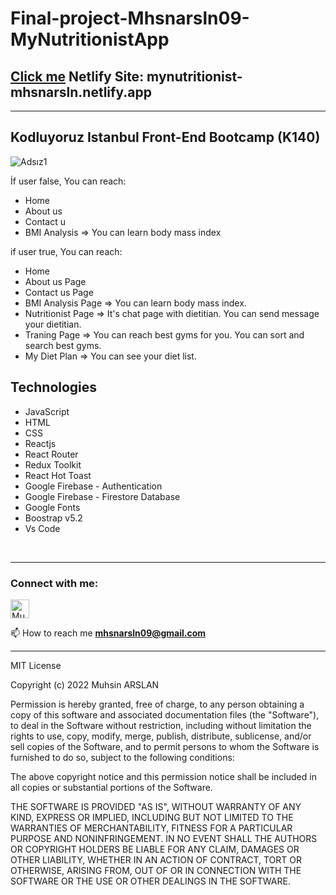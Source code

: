 ﻿ # Final-project-Mhsnarsln09-MyNutritionistApp 
  
  ## [Click me](https://mynutritionist-mhsnarsln.netlify.app/) Netlify Site: mynutritionist-mhsnarsln.netlify.app
  
  <hr/>
<h2>Kodluyoruz Istanbul Front-End Bootcamp (K140)</h2>


![Adsız1](https://user-images.githubusercontent.com/94838351/184639601-bfb85691-8cc0-4232-b7c7-d346793c1f08.png)

<div>
İf user false,
You can reach:
  <ul>
    <li>Home</li>
    <li>About us</li>
    <li>Contact u</li>
    <li>BMI Analysis => You can learn body mass index</li>
  </ul>
  if user true,
  You can reach:
   <ul>
    <li>Home</li>
    <li>About us Page</li>
    <li>Contact us Page</li>
    <li>BMI Analysis Page => You can learn body mass index.</li>
    <li>Nutritionist Page => It's chat page with dietitian. You can send message your dietitian.</li>
    <li>Traning Page => You can reach best gyms for you. You can sort and search best gyms.</li>
    <li>My Diet Plan => You can see your diet list.</li>
  </ul>
</div>


<h2>Technologies</h2>


<div>
  <ul>
    <li>JavaScript</li>
    <li>HTML</li>
    <li>CSS</li>
    <li>Reactjs</li>
    <li>React Router</li>
    <li>Redux Toolkit</li>
    <li>React Hot Toast</li>
    <li>Google Firebase - Authentication</li>
    <li>Google Firebase - Firestore Database</li>
    <li>Google Fonts</li>
    <li>Boostrap v5.2</li>
    <li>Vs Code</li>
  </ul>
</div>
<br/>
<hr/>
<h3 align="left">Connect with me:</h3>
<p align="left">
<a href="https://www.linkedin.com/in/mhsnarsln/" target="blank" rel=”noopener”><img align="center" src="https://velanovascular.com/wp-content/uploads/2020/06/LinkedIn.png" alt="Muhsin ARSLAN" height="30" width="30" /></a>

📫 How to reach me **mhsnarsln09@gmail.com**
<hr/>

MIT License

Copyright (c) 2022 Muhsin ARSLAN

Permission is hereby granted, free of charge, to any person obtaining a copy
of this software and associated documentation files (the "Software"), to deal
in the Software without restriction, including without limitation the rights
to use, copy, modify, merge, publish, distribute, sublicense, and/or sell
copies of the Software, and to permit persons to whom the Software is
furnished to do so, subject to the following conditions:

The above copyright notice and this permission notice shall be included in all
copies or substantial portions of the Software.

THE SOFTWARE IS PROVIDED "AS IS", WITHOUT WARRANTY OF ANY KIND, EXPRESS OR
IMPLIED, INCLUDING BUT NOT LIMITED TO THE WARRANTIES OF MERCHANTABILITY,
FITNESS FOR A PARTICULAR PURPOSE AND NONINFRINGEMENT. IN NO EVENT SHALL THE
AUTHORS OR COPYRIGHT HOLDERS BE LIABLE FOR ANY CLAIM, DAMAGES OR OTHER
LIABILITY, WHETHER IN AN ACTION OF CONTRACT, TORT OR OTHERWISE, ARISING FROM,
OUT OF OR IN CONNECTION WITH THE SOFTWARE OR THE USE OR OTHER DEALINGS IN THE
SOFTWARE.












